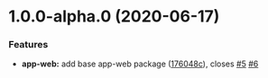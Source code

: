# 1.0.0-alpha.0 (2020-06-17)


### Features

* **app-web:** add base app-web package ([176048c](https://github.com/joshvillahermosa/code-template-r/commit/176048c771b63f318f8acc954b49e71cb3e3672e)), closes [#5](https://github.com/joshvillahermosa/code-template-r/issues/5) [#6](https://github.com/joshvillahermosa/code-template-r/issues/6)



